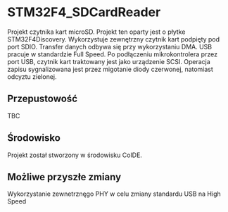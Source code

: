 STM32F4_SDCardReader
=================

Projekt czytnika kart microSD. 
Projekt ten oparty jest o płytke STM32F4Discovery. Wykorzystuje zewnętrzny czytnik kart podpięty pod port SDIO. Transfer danych odbywa się przy wykorzystaniu DMA. 
USB pracuje w standardzie Full Speed.
Po podłączeniu mikrokontrolera przez port USB, czytnik kart traktowany jest jako urządzenie SCSI.
Operacja zapisu sygnalizowana jest przez migotanie diody czerwonej, natomiast odcyztu zielonej.


Przepustowość
----------------------

TBC

Środowisko
---------------------------------------

Projekt został stworzony w środowisku CoIDE.

Możliwe przyszłe zmiany
-------------------

Wykorzystanie zewnetrznęgo PHY w celu zmiany standardu USB na High Speed

